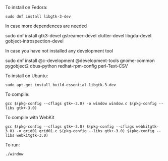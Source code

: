 To install on Fedora:

`sudo dnf install libgtk-3-dev`

In case more dependences are needed

sudo dnf install gtk3-devel gstreamer-devel clutter-devel libgda-devel gobject-introspection-devel

In case you have not installed any development tool

sudo dnf install @c-development @development-tools gnome-common pygobject2 dbus-python redhat-rpm-config perl-Text-CSV

To install on Ubuntu:

`sudo apt-get install build-essential libgtk-3-dev`

To compile:
 
`gcc $(pkg-config --cflags gtk+-3.0) -o window window.c $(pkg-config --libs gtk+-3.0)`

To compile with WebKit

`gcc $(pkg-config --cflags gtk+-3.0) $(pkg-config --cflags webkitgtk-3.0) -o grid01 grid01.c $(pkg-config --libs gtk+-3.0) $(pkg-config --libs webkitgtk-3.0)`

To run:

`./window`

